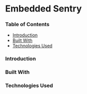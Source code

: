 # Embedded Sentry

### Table of Contents

- [Introduction](#introduction)
- [Built With](#built-with)
- [Technologies Used](#technologies-used)

### Introduction


<p align="center>
<img src="https://github.com/wngkyle/embedded-sentry/assets/99611120/19f943e6-da30-459b-8df4-c1b0048d6e12" />
</p>


### Built With


### Technologies Used
